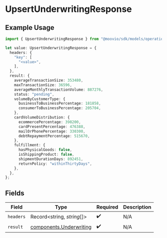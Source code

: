 # UpsertUnderwritingResponse

## Example Usage

```typescript
import { UpsertUnderwritingResponse } from "@moovio/sdk/models/operations";

let value: UpsertUnderwritingResponse = {
  headers: {
    "key": [
      "<value>",
    ],
  },
  result: {
    averageTransactionSize: 353480,
    maxTransactionSize: 36596,
    averageMonthlyTransactionVolume: 887276,
    status: "pending",
    volumeByCustomerType: {
      businessToBusinessPercentage: 181858,
      consumerToBusinessPercentage: 205704,
    },
    cardVolumeDistribution: {
      ecommercePercentage: 398200,
      cardPresentPercentage: 476388,
      mailOrPhonePercentage: 330300,
      debtRepaymentPercentage: 515670,
    },
    fulfillment: {
      hasPhysicalGoods: false,
      isShippingProduct: false,
      shipmentDurationDays: 892451,
      returnPolicy: "withinThirtyDays",
    },
  },
};
```

## Fields

| Field                                                              | Type                                                               | Required                                                           | Description                                                        |
| ------------------------------------------------------------------ | ------------------------------------------------------------------ | ------------------------------------------------------------------ | ------------------------------------------------------------------ |
| `headers`                                                          | Record<string, *string*[]>                                         | :heavy_check_mark:                                                 | N/A                                                                |
| `result`                                                           | [components.Underwriting](../../models/components/underwriting.md) | :heavy_check_mark:                                                 | N/A                                                                |